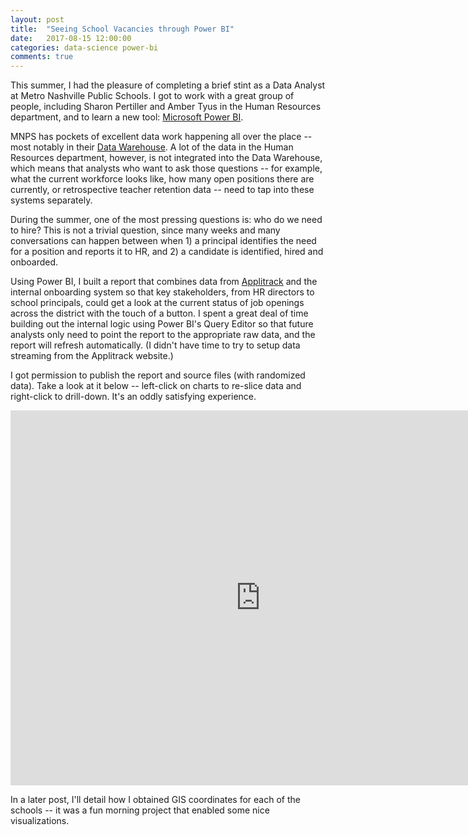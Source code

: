 ```yaml
---
layout: post
title:  "Seeing School Vacancies through Power BI"
date:   2017-08-15 12:00:00
categories: data-science power-bi
comments: true
---
```


This summer, I had the pleasure of completing a brief stint as a Data Analyst at Metro Nashville Public Schools. I got to work with a great group of people, including Sharon Pertiller and Amber Tyus in the Human Resources department, and to learn a new tool: [Microsoft Power BI](https://powerbi.microsoft.com/en-us/).

MNPS has pockets of excellent data work happening all over the place -- most notably in their [Data Warehouse](http://nashvillecitypaper.com/content/city-news/metro-schools-data-warehouse-plays-key-role-principals-teachers-students). A lot of the data in the Human Resources department, however, is not integrated into the Data Warehouse, which means that analysts who want to ask those questions -- for example, what the current workforce looks like, how many open positions there are currently, or retrospective teacher retention data -- need to tap into these systems separately.

During the summer, one of the most pressing questions is: who do we need to hire? This is not a trivial question, since many weeks and many conversations can happen between when 1) a principal identifies the need for a position and reports it to HR, and 2) a candidate is identified, hired and onboarded. 

Using Power BI, I built a report that combines data from [Applitrack](https://www.frontlineeducation.com/Home) and the internal onboarding system so that key stakeholders, from HR directors to school principals, could get a look at the current status of job openings across the district with the touch of a button. I spent a great deal of time building out the internal logic using Power BI's Query Editor so that future analysts only need to point the report to the appropriate raw data, and the report will refresh automatically. (I didn't have time to try to setup data streaming from the Applitrack website.)

I got permission to publish the report and source files (with randomized data). Take a look at it below -- left-click on charts to re-slice data and right-click to drill-down. It's an oddly satisfying experience. 

<iframe width="800" height="600" src="https://app.powerbi.com/view?r=eyJrIjoiZWVhMmIxMjUtOGM1Yi00MzQ4LWE4M2UtMzVlODA4N2NkNTVmIiwidCI6ImM2ODI4MjU3LTY0MTAtNDA3ZS1iNTU3LWI1ZGM3MjExZGU1NSIsImMiOjN9" frameborder="0" allowFullScreen="true"></iframe>  

In a later post, I'll detail how I obtained GIS coordinates for each of the schools -- it was a fun morning project that enabled some nice visualizations. 
